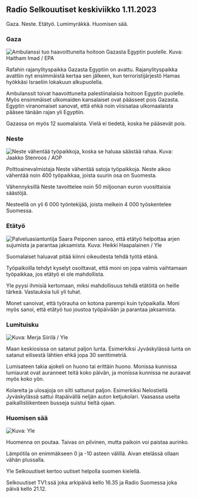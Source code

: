 ## Radio Selkouutiset keskiviikko 1.11.2023

Gaza. Neste. Etätyö. Lumimyräkkä. Huomisen sää.

### Gaza

![Ambulanssi tuo haavoittuneita hoitoon Gazasta Egyptin puolelle. Kuva:
Haitham Imad /
EPA](https://images.cdn.yle.fi/image/upload/c_crop,h_2821,w_5016,x_0,y_744/ar_1.7777777777777777,c_fill,g_faces,h_675,w_1200/dpr_1.0/q_auto:eco/f_auto/fl_lossy/v1698852282/39-1194530654258b7aaf7a)

Rafahin rajanylityspaikka Gazasta Egyptiin on avattu. Rajanylityspaikka
avattiin nyt ensimmäistä kertaa sen jälkeen, kun terroristijärjestö
Hamas hyökkäsi Israeliin lokakuun alkupuolella.

Ambulanssit toivat haavoittuneita palestiinalaisia hoitoon Egyptin
puolelle. Myös ensimmäiset ulkomaiden kansalaiset ovat päässeet pois
Gazasta. Egyptin viranomaiset sanovat, että ehkä noin viisisataa
ulkomaalaista pääsee tänään rajan yli Egyptiin.

Gazassa on myös 12 suomalaista. Vielä ei tiedetä, koska he pääsevät
pois.

### Neste

![Neste vähentää työpaikkoja, koska se haluaa säästää rahaa. Kuva:
Jaakko Stenroos /
AOP](https://images.cdn.yle.fi/image/upload/c_crop,h_2611,w_4643,x_0,y_483/ar_1.7777777777777777,c_fill,g_faces,h_675,w_1200/dpr_1.0/q_auto:eco/f_auto/fl_lossy/v1698838481/39-1191437653a0928a0b5b)

Polttoainevalmistaja Neste vähentää satoja työpaikkoja. Neste aikoo
vähentää noin 400 työpaikkaa, joista suurin osa on Suomesta.

Vähennyksillä Neste tavoittelee noin 50 miljoonan euron vuosittaisia
säästöjä.

Nesteellä on yli 6 000 työntekijää, joista melkein 4 000 työskentelee
Suomessa.

### Etätyö

![Palveluasiantuntija Saara Peiponen sanoo, että etätyö helpottaa arjen
sujumista ja parantaa jaksamista. Kuva: Heikki Haapalainen /
Yle](https://images.cdn.yle.fi/image/upload/c_crop,h_2988,w_5312,x_16,y_569/ar_1.7777777777777777,c_fill,g_faces,h_675,w_1200/dpr_1.0/q_auto:eco/f_auto/fl_lossy/v1698754242/39-11936826540ed9ea44a0)

Suomalaiset haluavat pitää kiinni oikeudesta tehdä työtä etänä.

Työpaikoilla tehdyt kyselyt osoittavat, että moni on jopa valmis
vaihtamaan työpaikkaa, jos etätyö ei ole mahdollista.

Yle pyysi ihmisiä kertomaan, miksi mahdollisuus tehdä etätöitä on heille
tärkeä. Vastauksia tuli yli tuhat.

Monet sanoivat, että työrauha on kotona parempi kuin työpaikalla. Moni
myös sanoi, että etätyö tuo joustoa työpäivään ja parantaa jaksamista.

### Lumituisku

![ Kuva: Merja Siirilä /
Yle](https://images.cdn.yle.fi/image/upload/c_crop,h_2265,w_4028,x_0,y_378/ar_1.7777777777777777,c_fill,g_faces,h_675,w_1200/dpr_1.0/q_auto:eco/f_auto/fl_lossy/v1698853993/39-119441665423d86dff6c)

Maan keskiosissa on satanut paljon lunta. Esimerkiksi Jyväskylässä lunta
on satanut eilisestä lähtien ehkä jopa 30 senttimetriä.

Lumisateen takia ajokeli on huono tai erittäin huono. Monissa kunnissa
lumiaurat ovat auranneet teitä koko päivän, ja monissa kunnissa ne
auraavat myös koko yön.

Kolareita ja ulosajoja on silti sattunut paljon. Esimerkiksi Nelostiellä
Jyväskylässä sattui iltapäivällä neljän auton ketjukolari. Vaasassa
useita paikallisliikenteen busseja suistui tieltä ojaan.

### Huomisen sää

![ Kuva:
Yle](https://images.cdn.yle.fi/image/upload/c_crop,h_1080,w_1919,x_0,y_0/ar_1.7777777777777777,c_fill,g_faces,h_675,w_1200/dpr_1.0/q_auto:eco/f_auto/fl_lossy/v1698848166/39-119453865425d62868a1)

Huomenna on poutaa. Taivas on pilvinen, mutta paikoin voi paistaa
aurinko.

Lämpötila on enimmäkseen 0 ja -10 asteen välillä. Aivan etelässä ollaan
vähän plussalla.

Yle Selkouutiset kertoo uutiset helpolla suomen kielellä.

Selkouutiset TV1:ssä joka arkipäivä kello 16.35 ja Radio Suomessa joka
päivä kello 21.12.
